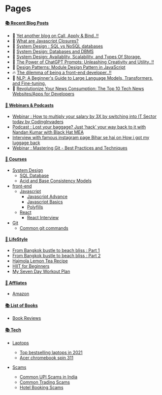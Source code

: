 # Pages

#### [📚 Recent Blog Posts](https://blog.nandan.dev)
<!-- BLOGPOSTS:START -->
 - 🚀 [Yet another blog on Call, Apply &amp; Bind..!!](https://blog.nandan.dev/yet-another-blog-on-call-apply-bind)
 - 🚀 [What are Javascript Closures?](https://blog.nandan.dev/what-are-javascript-closures)
 - 🌮 [System Design : SQL vs NoSQL databases](https://blog.nandan.dev/system-design-sql-vs-nosql-databases)
 - 🚀 [System Design: Databases and DBMS](https://blog.nandan.dev/system-design-databases-and-dbms)
 - 💯 [System Design: Availablity, Scalability, and Types Of Storage.](https://blog.nandan.dev/system-design-availablity-scalability-and-types-of-storage)
 - 🌮 [The Power of ChatGPT Prompts: Unleashing Creativity and Utility..!!](https://blog.nandan.dev/the-power-of-chatgpt-prompts-unleashing-creativity-and-utility)
 - 💫 [Design Patterns: Module Design Pattern in JavaScript](https://blog.nandan.dev/design-patterns-module-design-pattern-in-javascript)
 - 🔥 [The dilemma of being a front-end developer..!!](https://blog.nandan.dev/the-dilemma-of-being-a-front-end-developer)
 - 🚀 [NLP: A Beginner&#39;s Guide to Large Language Models, Transformers, and Fine-tuning.](https://blog.nandan.dev/nlp-a-beginners-guide-to-large-language-models-transformers-and-fine-tuning)
 - 💫 [Revolutionize Your News Consumption: The Top 10 Tech News Websites/Apps for Developers](https://blog.nandan.dev/revolutionize-your-news-consumption-the-top-10-tech-news-websitesapps-for-developers)<!-- BLOGPOSTS:END -->

#### [🚀 Webinars & Podcasts](webinars-n-podcasts)

- [Webinar : How to multiply your salary by 3X by switching into IT Sector today by CodingInvaders](webinars-n-podcasts/codinginvaders-by-mentorspro-webinar-7-feb)
- [Podcast : Lost your baggage? Just ‘hack’ your way back to it with Nandan Kumar with Black Hat MEA](webinars-n-podcasts/podcast-with-blackhat-mea)
- [Interview with famous instagram page Bihar se hai on How i got my luggage back](https://nandan.dev/pages/webinars-n-podcasts/interview-with-bihar-se-hai)
- [Webinar : Mastering Git -  Best Practices and Techniques](https://nandan.dev/pages/webinars-n-podcasts/mastering-git-webinar)
  
#### [🚀 Courses](courses)

- [System Design](courses/system-design)
    - [SQL Database](courses/system-design/sql-databases)  
    - [Acid and Base Consistency Models](courses/system-design/acid-and-base-consistency-models)
- [front-end](courses/front-end)
    - [Javascript](courses/front-end/JavaScript)
        - [Javascript Advance](courses/front-end/JavaScript/JavaScript%20Advanced)
        - [Javascript Basics](courses/front-end/JavaScript/JavaScript%20Basics)
        - [Polyfills](courses/front-end/JavaScript/Polyfills)
    - [React](courses/front-end/React)
        - [React Interview](courses/front-end/React/ReactInterview)
- [Git](courses/git)
   - [Common git commands](course/git/git-commands-for-everyday)

#### [🚀 LifeStyle](lifestyle)

- [From Bangkok bustle to beach bliss : Part 1](lifestyle/from-bangkok-bustle-to-beach-Bliss-a-7-day-escape-to-thailand.md)
- [From Bangkok bustle to beach bliss : Part 2](lifestyle/from-bangkok-bustle-to-beach-Bliss-a-7-day-escape-to-thailand-part-2.md)
- [Hajmola Lemon Tea Recipe](lifestyle/hajomola-lemon-tea-recipe.md)
- [HIIT for Beginners](lifestyle/high-intensity-interval-training-as-a-beginner.md)
- [My Seven Day Workout Plan](lifestyle/my-seven-day-workout-plan-with-2-days-rest.md)


#### [🚀 Affliates](affliates)

- [Amazon](affliates/amazon)

#### [📚 List of Books](books)

- [Book Reviews](books/book-reviews/)

#### [📚 Tech](tech)
- [Laptops](tech/laptops/)
    - [Top bestselling laptops in 2021](tech/laptops/top-bestselling-laptops-in-2021.md)
    - [Acer chromebook spin 311](tech/laptops/acer-chromebook-spin-311-convertible-laptop.md)

- [Scams](tech/scams/)
    - [Common UPI Scams in India](tech/scams/common-upi-scams-in-india.md)
    - [Common Trading Scams](tech/scams/common-trading-scams.md)
    - [Hotel Booking Scams ](tech/scams/hotel-booking-scams-target-desperate-travelers.md)
